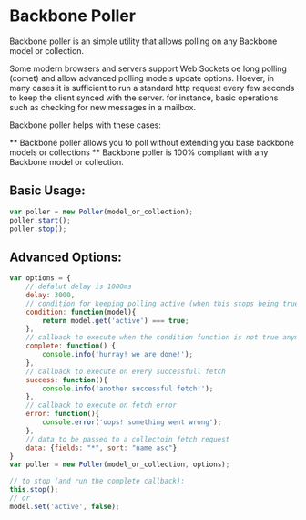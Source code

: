 Backbone Poller
===============
Backbone poller is an simple utility that allows polling on any Backbone model or collection.

Some modern browsers and servers support Web Sockets oe long polling (comet) and allow advanced polling models update options.
Hoever, in many cases it is sufficient to run a standard http request every few seconds to keep the client synced with the server.
for instance, basic operations such as checking for new messages in a mailbox.

Backbone poller helps with these cases:

** Backbone poller allows you to poll without extending you base backbone models or collections
** Backbone poller is 100% compliant with any Backbone model or collection.

Basic Usage:
------------
``` javascript
var poller = new Poller(model_or_collection);
poller.start();
poller.stop();
```

Advanced Options:
-----------------
``` javascript
var options = {
	// defalut delay is 1000ms
    delay: 3000, 
    // condition for keeping polling active (when this stops being true, polling will stop)
    condition: function(model){
        return model.get('active') === true;
    },
    // callback to execute when the condition function is not true anymore, or when calling stop()
    complete: function() { 
        console.info('hurray! we are done!'); 
    },
    // callback to execute on every successfull fetch
    success: function(){ 
        console.info('another successful fetch!'); 
    },
    // callback to execute on fetch error
    error: function(){ 
        console.error('oops! something went wrong'); 
    },
    // data to be passed to a collectoin fetch request
    data: {fields: "*", sort: "name asc"}
}
var poller = new Poller(model_or_collection, options);

// to stop (and run the complete callback):
this.stop();
// or
model.set('active', false);
```